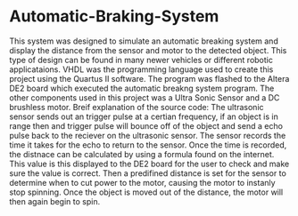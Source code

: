 # Automatic-Braking-System
This system was designed to simulate an automatic breaking system and display the distance from the sensor and motor to the detected object. This type of design can be found in many newer vehicles or different robotic applicataions. VHDL was the programming language used to create this project using the Quartus II software. The program was flashed to the Altera DE2 board which executed the automatic breakng system program. The other components used in this project was a Ultra Sonic Sensor and a DC brushless motor.
Breif explanation of the source code: The ultrasonic sensor sends out an trigger pulse at a certian frequency, if an object is in range then and trigger pulse will bounce off of the object and send a echo pulse back to the reciever on the ultrasonic sensor. The sensor records the time it takes for the echo to return to the sensor. Once the time is recorded, the distnace can be calculated by using a formula found on the internet. This value is this displayed to the DE2 board for the user to check and make sure the value is correct. Then a predifined distance is set for the sensor to determine when to cut power to the motor, causing the motor to instanly stop spinning. Once the object is moved out of the distance, the motor will then again begin to spin. 

